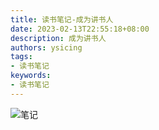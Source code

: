 ```yaml
---
title: 读书笔记-成为讲书人
date: 2023-02-13T22:55:18+08:00
description: 成为讲书人
authors: ysicing
tags:
- 读书笔记
keywords:
- 读书笔记
---
```


<!-- truncate -->

![笔记](/images/reading/成为讲书人.png)
